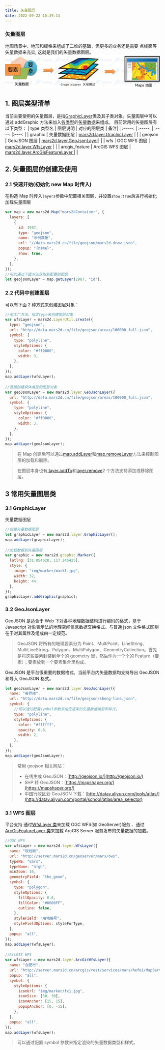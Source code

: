 ```yaml
---
title: 矢量图层
date: 2022-09-22 15:39:13
---
```


<h3> 矢量图层 </h3>

地图场景中，地形和栅格来组成了二维的基础，但更多的业务还是需要 点线面等矢量数据来充实, 这就是我们的矢量数据图层。
![配置图][1] <br />

## 1. 图层类型清单

当前主要使用的矢量图层，是指[GraphicLayer](http://mars2d.cn/api/TileLayer.html)类及其子类对象。矢量图层中可以通过 addGraphic 方法来加入[各类型](http://mars2d.cn/api/global.html#GraphicType)的[矢量数据](http://mars2d.cn/api/BaseGraphic.html)来组成。
目前常用的矢量图层有以下类型：
| type 类型名 | 图层说明 | 对应的图层类 | 备注|
| :-----: | :-----: | :----: |:----: |
| graphic | 矢量数据图层 | [mars2d.layer.GraphicLayer](http://mars2d.cn/api/GraphicLayer.html) | |
| geojson | GeoJSON 图层 | [mars2d.layer.GeoJsonLayer](http://mars2d.cn/api/GeoJsonLayer.html)| |
| wfs | OGC WFS 图层 | [mars2d.layer.WfsLayer](http://mars2d.cn/api/WfsLayer.html) | |
| arcgis_feature | ArcGIS WFS 图层 | [mars2d.layer.ArcGisFeatureLayer ](http://mars2d.cn/api/ArcGisFeatureLayer.html)| |

## 2. 矢量图层的创建及使用

### 2.1 快速开始(初始化 new Map 时传入)

在构造 Map 时传入`layers`参数中配置相关图层，并设置`show:true`后进行初始化加载矢量图层

```js
var map = new mars2d.Map("mars2dContainer", {
  layers: [
    {
      id: 1987,
      type: "geojson",
      name: "示例数据",
      url: "//data.mars2d.cn/file/geojson/mars2d-draw.json",
      popup: "{name}",
      show: true,
    },
  ],
});
//可以通过下面方法获取到配置的图层
let geojsonLayer = map.getLayer(1987, "id");
```

### 2.2 代码中创建图层

可以有下面 2 种方式来创建图层对象：

```js
//用工厂方法，指定type来创建图层对象
var wfsLayer = mars2d.LayerUtil.create({
  type: "geojson",
  url: "http://data.mars2d.cn/file/geojson/areas/100000_full.json",
  symbol: {
    type: "polyline",
    styleOptions: {
      color: "#ff0000",
      width: 3,
    },
  },
});
map.addLayer(wfsLayer);

//直接创建具体类型的图层对象
var geoJsonLayer = new mars2d.layer.GeoJsonLayer({
  url: "http://data.mars2d.cn/file/geojson/areas/100000_full.json",
  symbol: {
    type: "polyline",
    styleOptions: {
      color: "#ff0000",
      width: 3,
    },
  },
});
map.addLayer(geoJsonLayer);
```

> 在 Map 创建后可以通过[map.addLayer](http://mars2d.cn/api/Map.html#addLayer)和[map.removeLayer](http://mars2d.cn/api/Map.html#removeLayer)方法来控制图层的加载和删除。

> 在图层本身也有[ layer.addTo](http://mars2d.cn/api/BaseLayer.html#addTo)和[layer.remove](http://mars2d.cn/api/BaseLayer.html#remove)2 个方法支持添加或移除图层。

## 3 常用矢量图层类

### 3.1 GraphicLayer

矢量数据图层

```js
//创建矢量数据图层
let graphicLayer = new mars2d.layer.GraphicLayer();
map.addLayer(graphicLayer);

//加载数据到矢量图层
var graphic = new mars2d.graphic.Marker({
  latlng: [31.854628, 117.245425],
  style: {
    image: "img/marker/mark1.jpg",
    width: 32,
    height: 44,
  },
});
graphicLayer.addGraphic(graphic);
```

### 3.2 GeoJsonLayer

GeoJSON 是适合于 Web 下对各种地理数据结构进行编码的格式，基于 Javascript 对象表示法的地理空间信息数据交换格式。与普通 json 文件格式区别在于对其属性及组成由一定规范。

> GeoJSON 将所有的地理要素分为 Point、MultiPoint、LineString、MultiLineString、Polygon、MultiPolygon、GeometryCollection。首先是将这些要素封装到单个的 geometry 里，然后作为一个个的 Feature（要素）；要素放到一个要素集合里构成。

GeoJSON 是平台很重要的数据格式，当前平台内矢量数据均支持导出 GeoJSON 和导入 GeoJSON 格式。

```js
let geoJsonLayer = new mars2d.layer.GeoJsonLayer({
  name: "省界线",
  url: "http://data.mars2d.cn/file/geojson/sheng-line.json",
  symbol: {
    //可以通过配置symbol参数来指定渲染的矢量数据类型和样式。
    type: "polyline",
    styleOptions: {
      color: "#ffffff",
      opacity: 0.8,
      width: 2,
    },
  },
});
map.addLayer(geoJsonLayer);
```

> 常用 geojson 相关网站：
>
> - 在线生成 GeoJSON：[http://geojson.io/](http://geojson.io/)
> - SHP 转 GeoJSON：[https://mapshaper.org/](https://mapshaper.org/)
> - 中国行政区划 GeoJSON 下载：[http://datav.aliyun.com/tools/atlas/](http://datav.aliyun.com/portal/school/atlas/area_selector)

### 3.1 WFS 图层

平台支持 通过[WfsLayer 类](http://mars2d.cn/api/WfsLayer.html)来加载 OGC WFS(如 GeoServer)服务 、通过[ArcGisFeatureLayer 类](http://mars2d.cn/api/ArcGisFeatureLayer.html)来加载 ArcGIS Server 服务发布的矢量数据的加载。

```js
//OGC WFS
var wfsLayer = new mars2d.layer.WfsLayer({
  name: "规划面",
  url: "http://server.mars2d.cn/geoserver/mars/ows",
  typeNS: "mars",
  typeName: "hfgh",
  minZoom: 16,
  geometryField: "the_geom",
  symbol: {
    type: "polygon",
    styleOptions: {
      fillOpacity: 0.6,
      fillColor: "#0000FF",
      outline: false,
    },
    styleField: "用地编号",
    styleFieldOptions: styleForType,
  },
  popup: "all",
});
map.addLayer(wfsLayer);

//ArcGIS WFS
var wfsLayer = new mars2d.layer.ArcGisWfsLayer({
  name: "合肥市",
  url: "http://server.mars2d.cn/arcgis/rest/services/mars/hefei/MapServer/20",
  popup: "all",
  symbol: {
    styleOptions: {
      iconUrl: "img/marker/fx1.jpg",
      iconSize: [30, 30],
      iconAnchor: [15, 15],
      popupAnchor: [0, -15],
    },
  },
  popup: "all",
});
map.addLayer(wfsLayer);
```

> 可以通过配置 symbol 参数来指定渲染的矢量数据类型和样式。

[1]: ../public/image/map-graphic.jpg
